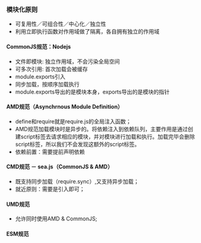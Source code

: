 ### 模块化原则

- 可复用性／可组合性／中心化／独立性
- 利用立即执行函数对作用域做了隔离，各自拥有独立的作用域

#### CommonJS规范：Nodejs
- 文件即模块: 独立作用域，不会污染全局空间
- 可多次引用: 首次加载会被缓存
- module.exports引入
- 同步加载，按顺序加载执行
- module.exports导出的是模块本身，exports导出的是模块的指针

#### AMD规范（Asynchrnous Module Definition）

- define和require就是require.js的全局注入函数；
- AMD规范加载模块时是异步的。将依赖注入到依赖队列，主要作用是通过创建script标签去请求相应的模块，并对模块进行加载和执行。加载完毕会删除script标签，所以我们不会发现这额外的script标签。
- 依赖前置：需要提前声明依赖

#### CMD规范 － sea.js（CommonJS & AMD）
- 既支持同步加载（require.sync）,又支持异步加载；
- 就近原则：需要是引入即可；

#### UMD规范
- 允许同时使用AMD & CommonJS;

#### ESM规范
